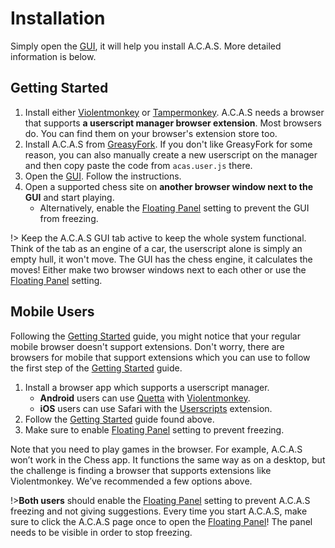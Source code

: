 # Installation

Simply open the <a target="_about" href="../">GUI</a>, it will help you install A.C.A.S. More detailed information is below.

## Getting Started

1. Install either [Violentmonkey](https://violentmonkey.github.io/) or [Tampermonkey](https://www.tampermonkey.net/). A.C.A.S needs a browser that supports **a userscript manager browser extension**. Most browsers do.  You can find them on your browser's extension store too.
2. Install A.C.A.S from [GreasyFork](https://greasyfork.org/en/scripts/459137-a-c-a-s-advanced-chess-assistance-system). If you don't like GreasyFork for some reason, you can also manually create a new userscript on the manager and then copy paste the code from `acas.user.js` there.
3. Open the <a target="_about" href="../">GUI</a>. Follow the instructions.
4. Open a supported chess site on **another browser window next to the GUI** and start playing.
    - Alternatively, enable the <a target="_about" href="../?shl=pip">Floating Panel</a> setting to prevent the GUI from freezing.

!> Keep the A.C.A.S GUI tab active to keep the whole system functional. Think of the tab as an engine of a car, the userscript alone is simply an empty hull, it won't move. The GUI has the chess engine, it calculates the moves! Either make two browser windows next to each other or use the <a target="_about" href="../?shl=pip">Floating Panel</a> setting.



## Mobile Users

Following the [Getting Started](#getting-started) guide, you might notice that your regular mobile browser doesn't support extensions. Don't worry, there are browsers for mobile that support extensions which you can use to follow the first step of the [Getting Started](#getting-started) guide.

1. Install a browser app which supports a userscript manager.
    - **Android** users can use [Quetta](https://play.google.com/store/apps/details?id=net.quetta.browser) with [Violentmonkey](https://chromewebstore.google.com/detail/violentmonkey/jinjaccalgkegednnccohejagnlnfdag).
    - **iOS** users can use Safari with the [Userscripts](https://apps.apple.com/us/app/userscripts/id1463298887) extension.
2. Follow the [Getting Started](#getting-started) guide found above.
3. Make sure to enable  <a target="_about" href="../?shl=pip">Floating Panel</a> setting to prevent freezing.

Note that you need to play games in the browser. For example, A.C.A.S won’t work in the Chess app. It functions the same way as on a desktop, but the challenge is finding a browser that supports extensions like Violentmonkey. We’ve recommended a few options above.

!>**Both users** should enable the <a target="_about" href="../?shl=pip">Floating Panel</a> setting to prevent A.C.A.S freezing and not giving suggestions. Every time you start A.C.A.S, make sure to click the A.C.A.S page once to open the <a target="_about" href="../?shl=pip">Floating Panel</a>! The panel needs to be visible in order to stop freezing.